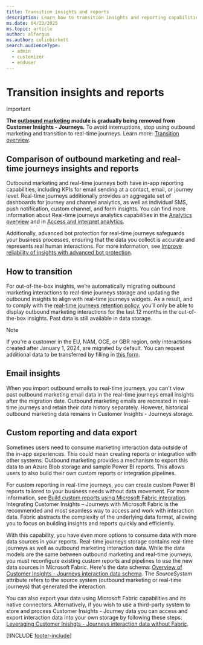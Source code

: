 ```yaml
---
title: Transition insights and reports
description: Learn how to transition insights and reporting capabilities from outbound marketing to real-time journeys in Dynamics 365 Customer Insights - Journeys.
ms.date: 04/23/2025
ms.topic: article
author: alfergus
ms.author: colinbirkett
search.audienceType: 
  - admin
  - customizer
  - enduser
---
```


# Transition insights and reports

> [!IMPORTANT]
> **The [outbound marketing](user-guide.md) module is gradually being removed from Customer Insights - Journeys.** To avoid interruptions, stop using outbound marketing and transition to real-time journeys. Learn more: [Transition overview](transition-overview.md).

## Comparison of outbound marketing and real-time journeys insights and reports

Outbound marketing and real-time journeys both have in-app reporting capabilities, including KPIs for email sending at a contact, email, or journey level. Real-time journeys additionally provides an aggregate set of dashboards for journey and channel analytics, as well as individual SMS, push notification, custom channel, and form insights. You can find more information about Real-time journeys analytics capabilities in the [Analytics overview](analytics-overview.md) and in [Access and interpret analytics](real-time-marketing-analytics.md).

Additionally, advanced bot protection for real-time journeys safeguards your business processes, ensuring that the data you collect is accurate and represents real human interactions. For more information, see [Improve reliability of insights with advanced bot protection](bot-protection.md).

## How to transition

For out-of-the-box insights, we’re automatically migrating outbound marketing interactions to real-time journeys storage and updating the outbound insights to align with real-time journeys widgets. As a result, and to comply with the [real-time journeys retention policy](real-time-marketing-analytics.md#email-insights), you’ll only be able to display outbound marketing interactions for the last 12 months in the out-of-the-box insights. Past data is still available in data storage.

> [!NOTE]
> If you’re a customer in the EU, NAM, OCE, or GBR region, only interactions created after January 1, 2024, are migrated by default. You can request additional data to be transferred by filling in [this form](https://go.microsoft.com/fwlink/?linkid=2313103).

## Email insights

When you import outbound emails to real-time journeys, you can't view past outbound marketing email data in the real-time journeys email insights after the migration date. Outbound marketing emails are recreated in real-time journeys and retain their data history separately. However, historical outbound marketing data remains in Customer Insights - Journeys storage.

## Custom reporting and data export

Sometimes users need to consume marketing interaction data outside of the in-app experiences. This could mean creating reports or integration with other systems. Outbound marketing provides a mechanism to export this data to an Azure Blob storage and sample Power BI reports. This allows users to also build their own custom reports or integration pipelines.

For custom reporting in real-time journeys, you can create custom Power BI reports tailored to your business needs without data movement. For more information, see [Build custom reports using Microsoft Fabric integration](fabric-integration.md). Integrating Customer Insights – Journeys with Microsoft Fabric is the recommended and most seamless way to access and work with interaction data. Fabric abstracts the complexity of the underlying data format, allowing you to focus on building insights and reports quickly and efficiently.

With this capability, you have even more options to consume data with more data sources in your reports. Real-time journeys storage contains real-time journeys as well as outbound marketing interaction data. While the data models are the same between outbound marketing and real-time journeys, you must reconfigure existing custom reports and pipelines to use the new data sources in Microsoft Fabric. Here's the data schema: [Overview of Customer Insights - Journeys interaction data schema](/common-data-model/schema/core/applicationcommon/foundationcommon/crmcommon/solutions/customerinsightsjourneys/overview). The *SourceSystem* attribute refers to the source system (outbound marketing or real-time journeys) that generated the interaction.

You can also export your data using Microsoft Fabric capabilities and its native connectors. Alternatively, if you wish to use a third-party system to store and process Customer Insights - Journey data you can access and export interaction data into your own storage by following these steps: [Leveraging Customer Inishgts - Journeys interaction data without Fabric](https://community.dynamics.com/blogs/post/?postid=75a63967-f115-f011-998a-7c1e525b5e9d).

[!INCLUDE [footer-include](./includes/footer-banner.md)]
